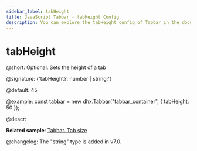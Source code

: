 ```yaml
---
sidebar_label: tabHeight
title: JavaScript Tabbar - tabHeight Config 
description: You can explore the tabHeight config of Tabbar in the documentation of the DHTMLX JavaScript UI library. Browse developer guides and API reference, try out code examples and live demos, and download a free 30-day evaluation version of DHTMLX Suite.
---
```


# tabHeight

@short: Optional. Sets the height of a tab

@signature: {'tabHeight?: number | string;'}

@default: 45

@example:
const tabbar = new dhx.Tabbar("tabbar_container", {
    tabHeight: 50
});

@descr:

**Related sample**: [Tabbar. Tab size](https://snippet.dhtmlx.com/yy841z3j)

@changelog:
The "string" type is added in v7.0.

[comment]: # (@related: tabbar/configuring_tabbar.md#size-of-tabs tabbar/init.md#define-tabbar-structure)
